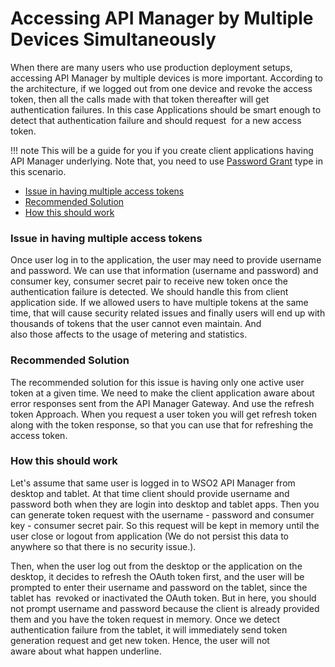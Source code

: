 # Accessing API Manager by Multiple Devices Simultaneously

When there are many users who use production deployment setups, accessing API Manager by multiple devices is more important. According to the architecture, if we logged out from one device and revoke the access token, then all the calls made with that token thereafter will get authentication failures. In this case Applications should be smart enough to detect that authentication failure and should request  for a new access token.

!!! note
    This will be a guide for you if you create client applications having API Manager underlying. Note that, you need to use [Password Grant](https://wso2docs.atlassian.net/wiki/spaces/AM260/pages/30901383/Password+Grant) type in this scenario.


-   [Issue in having multiple access tokens](#AccessingAPIManagerbyMultipleDevicesSimultaneously-Issueinhavingmultipleaccesstokens)
-   [Recommended Solution](#AccessingAPIManagerbyMultipleDevicesSimultaneously-RecommendedSolution)
-   [How this should work](#AccessingAPIManagerbyMultipleDevicesSimultaneously-Howthisshouldwork)

### Issue in having multiple access tokens

Once user log in to the application, the user may need to provide username and password. We can use that information (username and password) and consumer key, consumer secret pair to receive new token once the authentication failure is detected. We should handle this from client application side. If we allowed users to have multiple tokens at the same time, that will cause security related issues and finally users will end up with thousands of tokens that the user cannot even maintain. And also those affects to the usage of metering and statistics.

### Recommended Solution

The recommended solution for this issue is having only one active user token at a given time. We need to make the client application aware about error responses sent from the API Manager Gateway. And use the refresh token Approach. When you request a user token you will get refresh token along with the token response, so that you can use that for refreshing the access token.

### How this should work

Let's assume that same user is logged in to WSO2 API Manager from desktop and tablet. At that time client should provide username and password both when they are login into desktop and tablet apps. Then you can generate token request with the username - password and consumer key - consumer secret pair. So this request will be kept in memory until the user close or logout from application (We do not persist this data to anywhere so that there is no security issue.).

Then, when the user log out from the desktop or the application on the desktop, it decides to refresh the OAuth token first, and the user will be prompted to enter their username and password on the tablet, since the tablet has  revoked or inactivated the OAuth token. But in here, you should not prompt username and password because the client is already provided them and you have the token request in memory. Once we detect authentication failure from the tablet, it will immediately send token generation request and get new token. Hence, the user will not aware about what happen underline.

